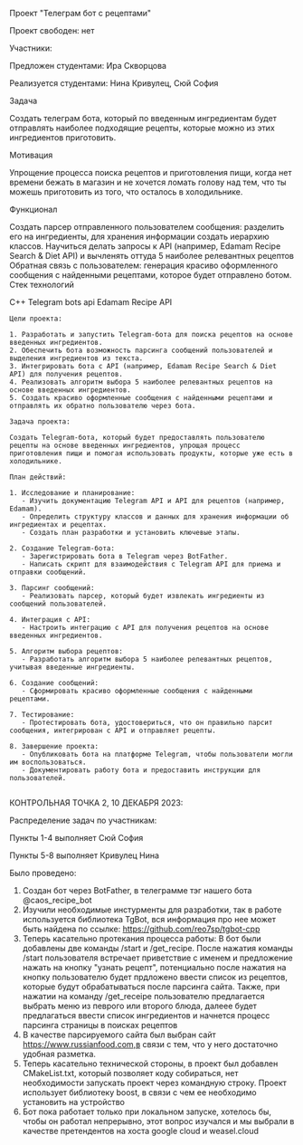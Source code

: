 Проект "Телеграм бот с рецептами" 

Проект свободен: нет

Участники:

Предложен студентами: Ира Скворцова

Реализуется студентами: Нина Кривулец, Сюй София

Задача

Создать телеграм бота, который по введенным ингредиентам будет отправлять наиболее подходящие рецепты, которые можно из этих ингредиентов приготовить.

Мотивация

Упрощение процесса поиска рецептов и приготовления пищи, когда нет времени бежать в магазин и не хочется ломать голову над тем, что ты можешь приготовить из того, что осталось в холодильнике.

Функционал

Создать парсер отправленного пользователем сообщения: разделить его на ингредиенты, для хранения информации создать иерархию классов.
Научиться делать запросы к API (например, Edamam Recipe Search & Diet API) и вычленять оттуда 5 наиболее релевантных рецептов
Обратная связь с пользователем: генерация красиво оформленного сообщения с найденными рецептами, которое будет отправлено ботом.
Стек технологий

C++
Telegram bots api
Edamam Recipe API


~~~~~~~~~~~~~~~~~~~~ к 1 ноября ~~~~~~~~~~~~~~~~~~~~~~~
Цели проекта:

1. Разработать и запустить Telegram-бота для поиска рецептов на основе введенных ингредиентов.
2. Обеспечить бота возможность парсинга сообщений пользователей и выделения ингредиентов из текста.
3. Интегрировать бота с API (например, Edamam Recipe Search & Diet API) для получения рецептов.
4. Реализовать алгоритм выбора 5 наиболее релевантных рецептов на основе введенных ингредиентов.
5. Создать красиво оформленные сообщения с найденными рецептами и отправлять их обратно пользователю через бота.

Задача проекта:

Создать Telegram-бота, который будет предоставлять пользователю рецепты на основе введенных ингредиентов, упрощая процесс приготовления пищи и помогая использовать продукты, которые уже есть в холодильнике.

План действий:

1. Исследование и планирование:
   - Изучить документацию Telegram API и API для рецептов (например, Edamam).
   - Определить структуру классов и данных для хранения информации об ингредиентах и рецептах.
   - Создать план разработки и установить ключевые этапы.

2. Создание Telegram-бота:
   - Зарегистрировать бота в Telegram через BotFather.
   - Написать скрипт для взаимодействия с Telegram API для приема и отправки сообщений.

3. Парсинг сообщений:
   - Реализовать парсер, который будет извлекать ингредиенты из сообщений пользователей.

4. Интеграция с API:
   - Настроить интеграцию с API для получения рецептов на основе введенных ингредиентов.

5. Алгоритм выбора рецептов:
   - Разработать алгоритм выбора 5 наиболее релевантных рецептов, учитывая введенные ингредиенты.

6. Создание сообщений:
   - Сформировать красиво оформленные сообщения с найденными рецептами.

7. Тестирование:
   - Протестировать бота, удостовериться, что он правильно парсит сообщения, интегрирован с API и отправляет рецепты.

8. Завершение проекта:
   - Опубликовать бота на платформе Telegram, чтобы пользователи могли им воспользоваться.
   - Документировать работу бота и предоставить инструкции для пользователей.


~~~~~~~~~~~~~~~~~~~~~~~~~~~~~~~~~~~~~~~~~~~~~~~~~~~~~~~~~~~~~~~~
КОНТРОЛЬНАЯ ТОЧКА 2, 10 ДЕКАБРЯ 2023:

Распределение задач по участникам:

Пункты 1-4 выполняет Сюй София

Пункты 5-8 выполняет Кривулец Нина

Было проведено:
1) Создан бот через BotFather, в телеграмме тэг нашего бота @caos_recipe_bot
2) Изучили необходимые инстурменты для разработки, так в работе используется библиотека TgBot, вся информация про нее может быть найдена по ссылке: https://github.com/reo7sp/tgbot-cpp
3) Теперь касательно протекания процесса работы: В бот были добавлены две команды /start и /get_recipe. После нажатия команды /start пользователя встречает приветствие с именем и предложение нажать на кнопку "узнать рецепт", потенциально после нажатия на кнопку пользователю будет прдложено ввести список из рецептов, которые будут обрабатываться после парсинга сайта. Также, при нажатии на команду /get_receipe пользователю предлагается выбрать меню из певрого или второго блюда, далеее будет предлагаться ввести список ингредиентов и начнется процесс парсинга страницы в поисках рецептов
4) В качестве парсируемого сайта был выбран сайт https://www.russianfood.com,в связи с тем, что у него достаточно удобная разметка.
5) Теперь касательно технической стороны, в проект был добавлен CMakeList.txt, который позволяет коду собираться, нет необходимости запускать проект через командную строку. Проект использует библиотеку boost, в связи с чем ее необходимо установить на устройство
6) Бот пока работает только при локальном запуске, хотелось бы, чтобы он работал непрерывно, этот вопрос изучался и мы выбрали в качестве претендентов на хоста google cloud и weasel.cloud 

